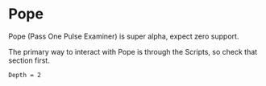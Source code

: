 # Pope

Pope (Pass One Pulse Examiner) is super alpha, expect zero support.

The primary way to interact with Pope is through the Scripts, so check that section first.


```@contents
Depth = 2
```
